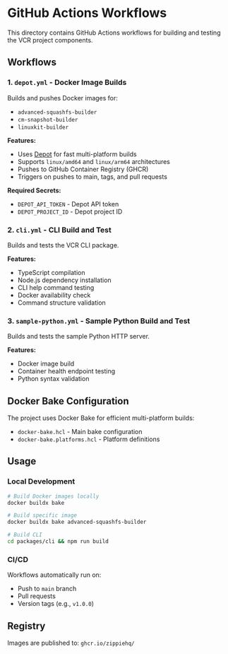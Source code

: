 # GitHub Actions Workflows

This directory contains GitHub Actions workflows for building and testing the VCR project components.

## Workflows

### 1. `depot.yml` - Docker Image Builds
Builds and pushes Docker images for:
- `advanced-squashfs-builder`
- `cm-snapshot-builder` 
- `linuxkit-builder`

**Features:**
- Uses [Depot](https://depot.dev) for fast multi-platform builds
- Supports `linux/amd64` and `linux/arm64` architectures
- Pushes to GitHub Container Registry (GHCR)
- Triggers on pushes to main, tags, and pull requests

**Required Secrets:**
- `DEPOT_API_TOKEN` - Depot API token
- `DEPOT_PROJECT_ID` - Depot project ID

### 2. `cli.yml` - CLI Build and Test
Builds and tests the VCR CLI package.

**Features:**
- TypeScript compilation
- Node.js dependency installation
- CLI help command testing
- Docker availability check
- Command structure validation

### 3. `sample-python.yml` - Sample Python Build and Test
Builds and tests the sample Python HTTP server.

**Features:**
- Docker image build
- Container health endpoint testing
- Python syntax validation

## Docker Bake Configuration

The project uses Docker Bake for efficient multi-platform builds:

- `docker-bake.hcl` - Main bake configuration
- `docker-bake.platforms.hcl` - Platform definitions

## Usage

### Local Development
```bash
# Build Docker images locally
docker buildx bake

# Build specific image
docker buildx bake advanced-squashfs-builder

# Build CLI
cd packages/cli && npm run build
```

### CI/CD
Workflows automatically run on:
- Push to `main` branch
- Pull requests
- Version tags (e.g., `v1.0.0`)

## Registry
Images are published to: `ghcr.io/zippiehq/` 